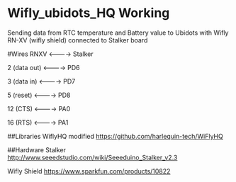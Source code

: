 Wifly_ubidots_HQ Working
================
Sending data from RTC temperature and Battery value to Ubidots with Wifly RN-XV (wifly shield) connected to Stalker board

#Wires
  RNXV <----> Stalker
  
  2 (data out)    <----> PD6 
  
  3 (data in)   <----> PD7
  
  5 (reset)    <----> PD8
  
  12 (CTS)   <----> PA0
  
  16 (RTS)   <----> PA1

##Libraries
WiflyHQ modified
https://github.com/harlequin-tech/WiFlyHQ

##Hardware
Stalker 
http://www.seeedstudio.com/wiki/Seeeduino_Stalker_v2.3

Wifly Shield
https://www.sparkfun.com/products/10822
